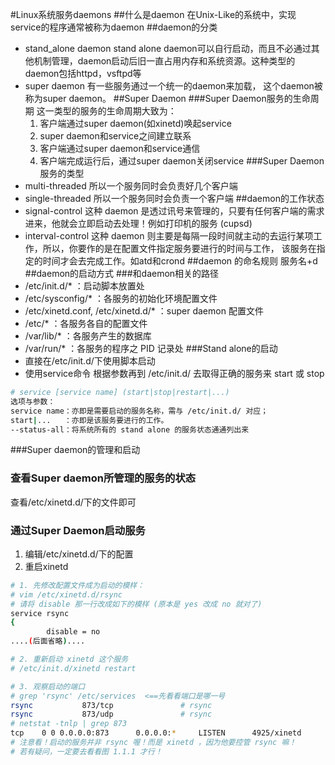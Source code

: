 #Linux系统服务daemons
##什么是daemon
在Unix-Like的系统中，实现service的程序通常被称为daemon
##daemon的分类
- stand_alone daemon
  stand alone daemon可以自行启动，而且不必通过其他机制管理，daemon启动后旧一直占用内存和系统资源。这种类型的daemon包括httpd，vsftpd等
- super daemon
  有一些服务通过一个统一的daemon来加载， 这个daemon被称为super daemon。
##Super Daemon
###Super Daemon服务的生命周期
这一类型的服务的生命周期大致为：
  1. 客户端通过super daemon(如xinetd)唤起service
  2. super daemon和service之间建立联系
  3. 客户端通过super daemon和service通信
  4. 客户端完成运行后，通过super daemon关闭service
###Super Daemon服务的类型
- multi-threaded
所以一个服务同时会负责好几个客户端
- single-threaded
所以一个服务同时会负责一个客户端
##daemon的工作状态
- signal-control
这种 daemon 是透过讯号来管理的，只要有任何客户端的需求进来，他就会立即启动去处理！例如打印机的服务 (cupsd)
- interval-control
这种 daemon 则主要是每隔一段时间就主动的去运行某项工作，所以，你要作的是在配置文件指定服务要进行的时间与工作， 该服务在指定的时间才会去完成工作。如atd和crond
##daemon 的命名规则
服务名+d
##daemon的启动方式
###和daemon相关的路径
- /etc/init.d/* ：启动脚本放置处
- /etc/sysconfig/* ：各服务的初始化环境配置文件
- /etc/xinetd.conf, /etc/xinetd.d/* ：super daemon 配置文件
- /etc/* ：各服务各自的配置文件
- /var/lib/* ：各服务产生的数据库
- /var/run/* ：各服务的程序之 PID 记录处
###Stand alone的启动
- 直接在/etc/init.d/下使用脚本启动
- 使用service命令
根据参数再到 /etc/init.d/ 去取得正确的服务来 start 或 stop
```sh
# service [service name] (start|stop|restart|...)
选项与参数：
service name：亦即是需要启动的服务名称，需与 /etc/init.d/ 对应；
start|...   ：亦即是该服务要进行的工作。
--status-all：将系统所有的 stand alone 的服务状态通通列出来
```
###Super daemon的管理和启动
### 查看Super daemon所管理的服务的状态
查看/etc/xinetd.d/下的文件即可
### 通过Super Daemon启动服务
1. 编辑/etc/xinetd.d/下的配置
2. 重启xinetd
```sh
# 1. 先修改配置文件成为启动的模样：
# vim /etc/xinetd.d/rsync
# 请将 disable 那一行改成如下的模样 (原本是 yes 改成 no 就对了)
service rsync
{
        disable = no
....(后面省略)....

# 2. 重新启动 xinetd 这个服务
# /etc/init.d/xinetd restart

# 3. 观察启动的端口
# grep 'rsync' /etc/services  <==先看看端口是哪一号
rsync           873/tcp               # rsync
rsync           873/udp               # rsync
# netstat -tnlp | grep 873
tcp    0 0 0.0.0.0:873      0.0.0.0:*     LISTEN      4925/xinetd
# 注意看！启动的服务并非 rsync 喔！而是 xinetd ，因为他要控管 rsync 嘛！
# 若有疑问，一定要去看看图 1.1.1 才行！
```
